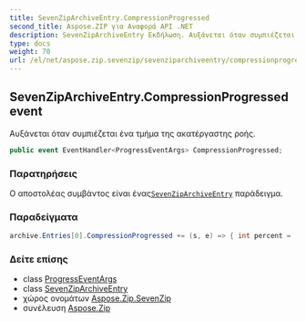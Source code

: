 ```yaml
---
title: SevenZipArchiveEntry.CompressionProgressed
second_title: Aspose.ZIP για Αναφορά API .NET
description: SevenZipArchiveEntry Εκδήλωση. Αυξάνεται όταν συμπιέζεται ένα τμήμα της ακατέργαστης ροής.
type: docs
weight: 70
url: /el/net/aspose.zip.sevenzip/sevenziparchiveentry/compressionprogressed/
---
```

## SevenZipArchiveEntry.CompressionProgressed event

Αυξάνεται όταν συμπιέζεται ένα τμήμα της ακατέργαστης ροής.

```csharp
public event EventHandler<ProgressEventArgs> CompressionProgressed;
```

### Παρατηρήσεις

Ο αποστολέας συμβάντος είναι ένας[`SevenZipArchiveEntry`](../) παράδειγμα.

### Παραδείγματα

```csharp
archive.Entries[0].CompressionProgressed += (s, e) => { int percent = (int)((100 * (long)e.ProceededBytes) / entrySourceStream.Length); };
```

### Δείτε επίσης

* class [ProgressEventArgs](../../../aspose.zip/progresseventargs/)
* class [SevenZipArchiveEntry](../)
* χώρος ονομάτων [Aspose.Zip.SevenZip](../../sevenziparchiveentry/)
* συνέλευση [Aspose.Zip](../../../)


